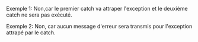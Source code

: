 Exemple 1: Non,car le premier catch va attraper l'exception et le deuxième catch ne sera pas exécuté.

Exemple 2: Non, car aucun message d'erreur sera transmis pour l'exception attrapé par le catch.